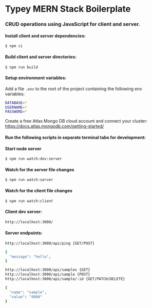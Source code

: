 # Typey MERN Stack Boilerplate
### CRUD operations using JavaScript for client and server.

#### Install client and server dependencies:
`
$ npm ci
`

#### Build client and server directories:
`
$ npm run build
`

#### Setup environment variables:
Add a file `.env` to the root of the project containing the following env variables:

```bash
DATABASE=*
USERNAME=*
PASSWORD=*
```

Create a free Atlas Mongo DB cloud account and connect your cluster:
https://docs.atlas.mongodb.com/getting-started/


#### Run the following scripts in separate terminal tabs for development:

#### Start node server
`
$ npm run watch:dev:server
`

#### Watch for the server file changes
`
$ npm run watch:server
`

#### Watch for the client file changes
`
$ npm run watch:client
`

#### Client dev server:
```bash
http://localhost:3000/
```

#### Server endpoints:
```bash
http://localhost:3000/api/ping {GET/POST}

{
  "message": "hello",
}
```
```bash
http://localhost:3000/api/samples {GET}
http://localhost:3000/api/sample {POST}
http://localhost:3000/api/sample/:id {GET/PATCH/DELETE}

{
  "name": "sample",
  "value": "4000"
}
```
